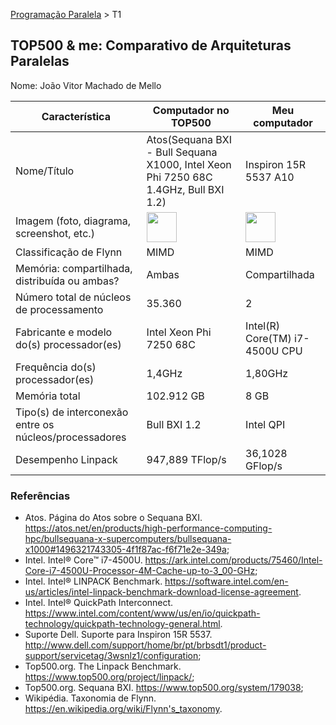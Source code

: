 [Programação Paralela](https://github.com/AndreaInfUFSM/elc139-2018a) > T1

TOP500 & me: Comparativo de Arquiteturas Paralelas
--------------------------------------------------

Nome: João Vitor Machado de Mello

| Característica                                            | Computador no TOP500  | Meu computador  |
| --------------------------------------------------------- | --------------------- | --------------- |
| Nome/Título                                               | Atos(Sequana BXI - Bull Sequana X1000, Intel Xeon Phi 7250 68C 1.4GHz, Bull BXI 1.2)                      |    Inspiron 15R 5537 A10             |
| Imagem (foto, diagrama, screenshot, etc.)                 | <img src="https://insidehpc.com/wp-content/uploads/2016/04/sequana-cell.jpg" width="48"> | <img src="https://www.notebookcheck.info/uploads/tx_nbc2/laptop-inspiron-15r-5537-pdp-1.jpg" width="48">|
| Classificação de Flynn                                    |           MIMD            |            MIMD     |
| Memória: compartilhada, distribuída ou ambas?             |            Ambas           |         Compartilhada        |
| Número total de núcleos de processamento                  |           	35.360             |        2           |
| Fabricante e modelo do(s) processador(es)                 |              Intel Xeon Phi 7250 68C         |    Intel(R) Core(TM) i7-4500U CPU             |
| Frequência do(s) processador(es)                          |          1,4GHz             |        1,80GHz          |
| Memória total                                             |            102.912 GB           |       8 GB          |
| Tipo(s) de interconexão entre os núcleos/processadores    |             Bull BXI 1.2          |      Intel QPI           |
| Desempenho Linpack                                        |            947,889 TFlop/s           |       36,1028 GFlop/s          |

### Referências

- Atos. Página do Atos sobre o Sequana BXI. https://atos.net/en/products/high-performance-computing-hpc/bullsequana-x-supercomputers/bullsequana-x1000#1496321743305-4f1f87ac-f6f71e2e-349a;
- Intel. Intel® Core™ i7-4500U. https://ark.intel.com/products/75460/Intel-Core-i7-4500U-Processor-4M-Cache-up-to-3_00-GHz;
- Intel. Intel® LINPACK Benchmark. https://software.intel.com/en-us/articles/intel-linpack-benchmark-download-license-agreement.
- Intel. Intel® QuickPath Interconnect. https://www.intel.com/content/www/us/en/io/quickpath-technology/quickpath-technology-general.html.
- Suporte Dell. Suporte para Inspiron 15R 5537. http://www.dell.com/support/home/br/pt/brbsdt1/product-support/servicetag/3wsnlz1/configuration;
- Top500.org. The Linpack Benchmark. https://www.top500.org/project/linpack/;
- Top500.org. Sequana BXI. https://www.top500.org/system/179038;
- Wikipédia. Taxonomia de Flynn. https://en.wikipedia.org/wiki/Flynn's_taxonomy.
